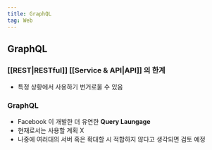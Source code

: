 ```yaml
---
title: GraphQL
tag: Web
---
```


## GraphQL

### [[REST|RESTful]] [[Service & API|API]] 의 한계

- 특정 상황에서 사용하기 번거로울 수 있음

### GraphQL

- Facebook 이 개발한 더 유연한 **Query Laungage**<sup><a href="https://graphql.org"></a></sup>
- 현재로서는 사용할 계획 X
- 나중에 여러대의 서버 혹은 확대할 시 적합하지 않다고 생각되면 검토 예정
